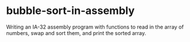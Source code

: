 # bubble-sort-in-assembly
Writing an IA-32 assembly program with functions to read in the array of numbers, swap and sort them, and print the sorted array.
